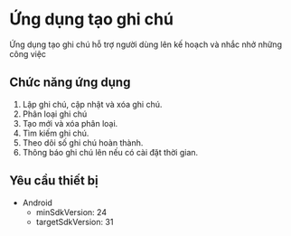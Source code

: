 # Ứng dụng tạo ghi chú 
Ứng dụng tạo ghi chú hỗ trợ người dùng lên kế hoạch và nhắc nhở những công việc
## Chức năng ứng dụng
  1. Lập ghi chú, cập nhật và xóa ghi chú.
  2. Phân loại ghi chú
  3. Tạo mới và xóa phân loại.
  4. Tìm kiếm ghi chú.
  5. Theo dõi số ghi chú hoàn thành.
  6. Thông báo ghi chú lên nếu có cài đặt thời gian.
## Yêu cầu thiết bị
- Android
  - minSdkVersion: 24
  - targetSdkVersion: 31

